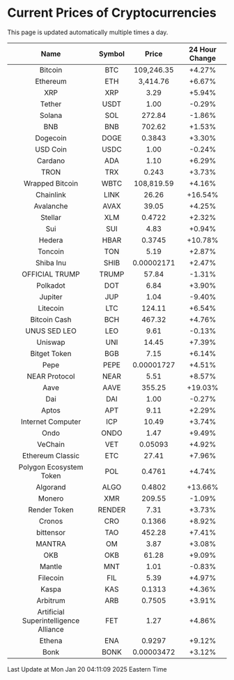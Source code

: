 # Current Prices of Cryptocurrencies
This page is updated automatically multiple times a day.

| Name | Symbol | Price | 24 Hour Change |
| :---: |:---:| :---: | :---: |
| Bitcoin | BTC | 109,246.35 | +4.27% |
| Ethereum | ETH | 3,414.76 | +6.67% |
| XRP | XRP | 3.29 | +5.94% |
| Tether | USDT | 1.00 | -0.29% |
| Solana | SOL | 272.84 | -1.86% |
| BNB | BNB | 702.62 | +1.53% |
| Dogecoin | DOGE | 0.3843 | +3.30% |
| USD Coin | USDC | 1.00 | -0.24% |
| Cardano | ADA | 1.10 | +6.29% |
| TRON | TRX | 0.243 | +3.73% |
| Wrapped Bitcoin | WBTC | 108,819.59 | +4.16% |
| Chainlink | LINK | 26.26 | +16.54% |
| Avalanche | AVAX | 39.05 | +4.25% |
| Stellar | XLM | 0.4722 | +2.32% |
| Sui | SUI | 4.83 | +0.94% |
| Hedera | HBAR | 0.3745 | +10.78% |
| Toncoin | TON | 5.19 | +2.87% |
| Shiba Inu | SHIB | 0.00002171 | +2.47% |
| OFFICIAL TRUMP | TRUMP | 57.84 | -1.31% |
| Polkadot | DOT | 6.84 | +3.90% |
| Jupiter | JUP | 1.04 | -9.40% |
| Litecoin | LTC | 124.11 | +6.54% |
| Bitcoin Cash | BCH | 467.32 | +4.76% |
| UNUS SED LEO | LEO | 9.61 | -0.13% |
| Uniswap | UNI | 14.45 | +7.39% |
| Bitget Token | BGB | 7.15 | +6.14% |
| Pepe | PEPE | 0.00001727 | +4.51% |
| NEAR Protocol | NEAR | 5.51 | +8.57% |
| Aave | AAVE | 355.25 | +19.03% |
| Dai | DAI | 1.00 | -0.27% |
| Aptos | APT | 9.11 | +2.29% |
| Internet Computer | ICP | 10.49 | +3.74% |
| Ondo | ONDO | 1.47 | +9.49% |
| VeChain | VET | 0.05093 | +4.92% |
| Ethereum Classic | ETC | 27.41 | +7.96% |
| Polygon Ecosystem Token | POL | 0.4761 | +4.74% |
| Algorand | ALGO | 0.4802 | +13.66% |
| Monero | XMR | 209.55 | -1.09% |
| Render Token | RENDER | 7.31 | +3.73% |
| Cronos | CRO | 0.1366 | +8.92% |
| bittensor | TAO | 452.28 | +7.41% |
| MANTRA | OM | 3.87 | +3.08% |
| OKB | OKB | 61.28 | +9.09% |
| Mantle | MNT | 1.01 | -0.83% |
| Filecoin | FIL | 5.39 | +4.97% |
| Kaspa | KAS | 0.1313 | +4.36% |
| Arbitrum | ARB | 0.7505 | +3.91% |
| Artificial Superintelligence Alliance | FET | 1.27 | +4.86% |
| Ethena | ENA | 0.9297 | +9.12% |
| Bonk | BONK | 0.00003472 | +3.12% |

Last Update at Mon Jan 20 04:11:09 2025 Eastern Time